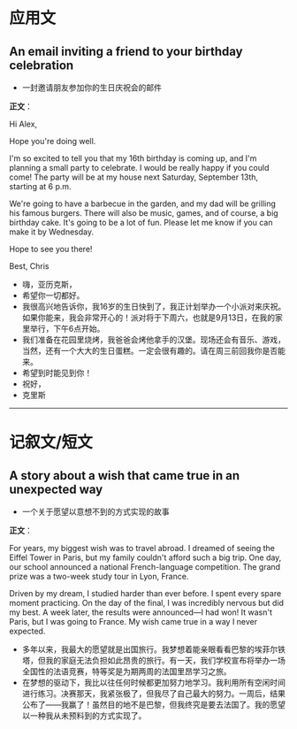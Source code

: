 # 应用文

## An email inviting a friend to your birthday celebration
- 一封邀请朋友参加你的生日庆祝会的邮件

**正文**：

Hi Alex,

Hope you're doing well.

I'm so excited to tell you that my 16th birthday is coming up, and I'm planning a small party to celebrate. I would be really happy if you could come! The party will be at my house next Saturday, September 13th, starting at 6 p.m.

We're going to have a barbecue in the garden, and my dad will be grilling his famous burgers. There will also be music, games, and of course, a big birthday cake. It's going to be a lot of fun. Please let me know if you can make it by Wednesday.

Hope to see you there!

Best,
Chris

- 嗨，亚历克斯，
- 希望你一切都好。
- 我很高兴地告诉你，我16岁的生日快到了，我正计划举办一个小派对来庆祝。如果你能来，我会非常开心的！派对将于下周六，也就是9月13日，在我的家里举行，下午6点开始。
- 我们准备在花园里烧烤，我爸爸会烤他拿手的汉堡。现场还会有音乐、游戏，当然，还有一个大大的生日蛋糕。一定会很有趣的。请在周三前回我你是否能来。
- 希望到时能见到你！
- 祝好，
- 克里斯

---

# 记叙文/短文

## A story about a wish that came true in an unexpected way
- 一个关于愿望以意想不到的方式实现的故事

**正文**：

For years, my biggest wish was to travel abroad. I dreamed of seeing the Eiffel Tower in Paris, but my family couldn't afford such a big trip. One day, our school announced a national French-language competition. The grand prize was a two-week study tour in Lyon, France.

Driven by my dream, I studied harder than ever before. I spent every spare moment practicing. On the day of the final, I was incredibly nervous but did my best. A week later, the results were announced—I had won! It wasn't Paris, but I was going to France. My wish came true in a way I never expected.

- 多年以来，我最大的愿望就是出国旅行。我梦想着能亲眼看看巴黎的埃菲尔铁塔，但我的家庭无法负担如此昂贵的旅行。有一天，我们学校宣布将举办一场全国性的法语竞赛，特等奖是为期两周的法国里昂学习之旅。
- 在梦想的驱动下，我比以往任何时候都更加努力地学习。我利用所有空闲时间进行练习。决赛那天，我紧张极了，但我尽了自己最大的努力。一周后，结果公布了——我赢了！虽然目的地不是巴黎，但我终究是要去法国了。我的愿望以一种我从未预料到的方式实现了。

